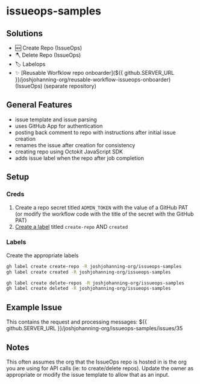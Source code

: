 # issueops-samples

## Solutions

- 🆕 Create Repo (IssueOps)
- 🪓 Delete Repo (IssueOps)
- 🏷️ Labelops
- ✨ [Reusable Worfklow repo onboarder](${{ github.SERVER_URL }}/joshjohanning-org/reusable-workflow-issueops-onboarder) (IssueOps) (separate repository)

## General Features

- issue template and issue parsing
- uses GitHub App for authentication
- posting back comment to repo with instructions after initial issue creation
- renames the issue after creation for consistency
- creating repo using Octokit JavaScript SDK
- adds issue label when the repo after job completion

## Setup

### Creds

1. Create a repo secret titled `ADMIN_TOKEN` with the value of a GitHub PAT (or modify the workflow code with the title of the secret with the GitHub PAT)
1. [Create a label](https://docs.github.com/en/issues/using-labels-and-milestones-to-track-work/managing-labels#creating-a-label) titled `create-repo` AND `created`

### Labels

Create the appropriate labels

```bash
gh label create create-repo -R joshjohanning-org/issueops-samples
gh label create created -R joshjohanning-org/issueops-samples

gh label create delete-repos -R joshjohanning-org/issueops-samples
gh label create deleted -R joshjohanning-org/issueops-samples
```

## Example Issue

This contains the request and processing messages: ${{ github.SERVER_URL }}/joshjohanning-org/issueops-samples/issues/35

## Notes

This often assumes the org that the IssueOps repo is hosted in is the org you are using for API calls (ie: to create/delete repos). Update the owner as appropriate or modify the issue template to allow that as an input.
